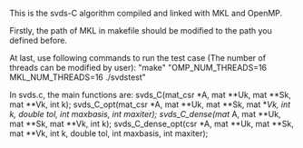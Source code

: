 This is the svds-C algorithm compiled and linked with MKL and OpenMP.

Firstly, the path of MKL in makefile should be modified to the path you defined before.

At last, use following commands to run the test case (The number of threads can be modified by user):
    "make"
    "OMP_NUM_THREADS=16 MKL_NUM_THREADS=16 ./svdstest"

In svds.c, the main functions are:
    svds_C(mat_csr *A, mat **Uk, mat **Sk, mat **Vk, int k);
    svds_C_opt(mat_csr *A, mat **Uk, mat **Sk, mat **Vk, int k, double tol, int maxbasis, int maxiter);
    svds_C_dense(mat* A, mat **Uk, mat **Sk, mat **Vk, int k);
    svds_C_dense_opt(csr *A, mat **Uk, mat **Sk, mat **Vk, int k, double tol, int maxbasis, int maxiter);
    
